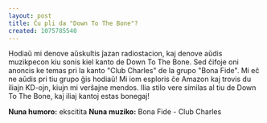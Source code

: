 ```yaml
---
layout: post
title: Ĉu pli da "Down To The Bone"?
created: 1075785540
---
```

Hodiaŭ mi denove aŭskultis ĵazan radiostacion, kaj denove aŭdis muzikpecon kiu sonis kiel kanto de Down To The Bone.  Sed ĉifoje oni anoncis ke temas pri la kanto "Club Charles" de la grupo "Bona Fide".  Mi eĉ ne aŭdis pri tiu grupo ĝis hodiaŭ!  Mi iom esploris ĉe Amazon kaj trovis du iliajn KD-ojn, kiujn mi verŝajne mendos.  Ilia stilo vere similas al tiu de Down To The Bone, kaj iliaj kantoj estas bonegaj!

<b>Nuna humoro:</b> ekscitita
<b>Nuna muziko:</b> Bona Fide - Club Charles

